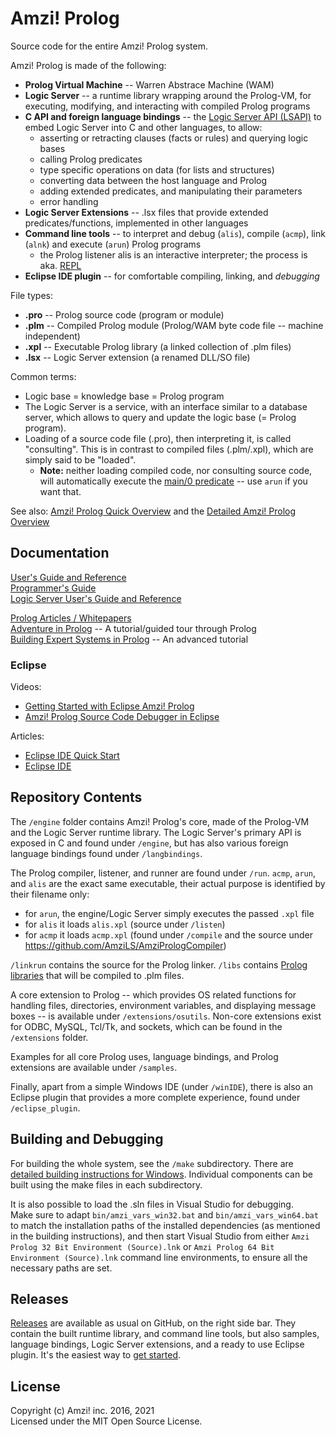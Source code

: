 # Amzi! Prolog

Source code for the entire Amzi! Prolog system.

Amzi! Prolog is made of the following:
  - **Prolog Virtual Machine** -- Warren Abstrace Machine (WAM)
  - **Logic Server** -- a runtime library wrapping around the Prolog-VM, for executing, modifying, and interacting with compiled Prolog programs
  - **C API and foreign language bindings** -- the [Logic Server API (LSAPI)](https://www.amzi.com/manuals/amzi/ls/lsapirf.htm) to embed Logic Server into C and other languages, to allow:
    - asserting or retracting clauses (facts or rules) and querying logic bases
    - calling Prolog predicates
    - type specific operations on data (for lists and structures)
    - converting data between the host language and Prolog
    - adding extended predicates, and manipulating their parameters
    - error handling
  - **Logic Server Extensions** -- .lsx files that provide extended predicates/functions, implemented in other languages
  - **Command line tools** -- to interpret and debug (`alis`), compile (`acmp`), link (`alnk`) and execute (`arun`) Prolog programs
    - the Prolog listener alis is an interactive interpreter; the process is aka. [REPL](https://en.wikipedia.org/wiki/Read%E2%80%93eval%E2%80%93print_loop)
  - **Eclipse IDE plugin** -- for comfortable compiling, linking, and *debugging*

File types:
  - **.pro** -- Prolog source code (program or module)
  - **.plm** -- Compiled Prolog module (Prolog/WAM byte code file -- machine independent)
  - **.xpl** -- Executable Prolog library (a linked collection of .plm files)
  - **.lsx** -- Logic Server extension (a renamed DLL/SO file)

Common terms:
  - Logic base = knowledge base = Prolog program
  - The Logic Server is a service, with an interface similar to a database server, which allows to query and update the logic base (= Prolog program).
  - Loading of a source code file (.pro), then interpreting it, is called "consulting". This is in contrast to compiled files (.plm/.xpl), which are simply said to be "loaded".
    - **Note:** neither loading compiled code, nor consulting source code, will automatically execute the [main/0 predicate](https://www.amzi.com/manuals/amzi/ls/lsprguid.htm#MainEntryPoints) -- use `arun` if you want that.

See also: [Amzi! Prolog Quick Overview](http://www.amzi.com/manuals/amzi/pro/pug_overview.htm) and the [Detailed Amzi! Prolog Overview](https://www.amzi.com/AmziPrologLogicServer/white_papers/amzi_overview.php)

## Documentation
[User's Guide and Reference](https://www.amzi.com/manuals/amzi/pro/top.htm)    
[Programmer's Guide](https://www.amzi.com/manuals/amzi/ls/lsprguid.htm)    
[Logic Server User's Guide and Reference](https://www.amzi.com/manuals/amzi/ls/lstop.htm)   
    
[Prolog Articles / Whitepapers](https://www.amzi.com/manuals/amzi/articles/doc.html)    
[Adventure in Prolog](https://www.amzi.com/manuals/amzi/aip/advfrtop.htm) -- A tutorial/guided tour through Prolog    
[Building Expert Systems in Prolog](https://www.amzi.com/manuals/amzi/xsip/xsipfrtop.htm) --  An advanced tutorial    

### Eclipse
Videos:
  * [Getting Started with Eclipse Amzi! Prolog](https://www.youtube.com/watch?v=EMxLnn2I9yo)    
  * [Amzi! Prolog Source Code Debugger in Eclipse](https://www.youtube.com/watch?v=fewTmnarfu8)    

Articles:
  * [Eclipse IDE Quick Start](http://www.amzi.com/manuals/amzi/pro/pug_ide_quickstart.htm)
  * [Eclipse IDE](http://www.amzi.com/manuals/amzi/pro/pug_ide.htm)

## Repository Contents

The `/engine` folder contains Amzi! Prolog's core, made of the Prolog-VM and the Logic Server runtime library.
The Logic Server's primary API is exposed in C and found under `/engine`, but has also various foreign language bindings found under `/langbindings`.

The Prolog compiler, listener, and runner are found under `/run`. `acmp`, `arun`, and `alis` are the exact same executable, their actual purpose is identified by their filename only:
- for `arun`, the engine/Logic Server simply executes the passed `.xpl` file
- for `alis` it loads `alis.xpl` (source under `/listen`)
- for `acmp` it loads `acmp.xpl` (found under `/compile` and the source under https://github.com/AmziLS/AmziPrologCompiler)

`/linkrun` contains the source for the Prolog linker. `/libs` contains [Prolog libraries](https://www.amzi.com/manuals/amzi/libs/doc.html) that will be compiled to .plm files.

A core extension to Prolog -- which provides OS related functions for handling files, directories, environment variables, and displaying message boxes -- is available under `/extensions/osutils`. Non-core extensions exist for ODBC, MySQL, Tcl/Tk, and sockets, which can be found in the `/extensions` folder.

Examples for all core Prolog uses, language bindings, and Prolog extensions are available under `/samples`.

Finally, apart from a simple Windows IDE (under `/winIDE`), there is also an Eclipse plugin that provides a more complete experience, found under `/eclipse_plugin`.

## Building and Debugging

For building the whole system, see the `/make` subdirectory. There are [detailed building instructions for Windows](Windows%20compilation%20instructions.md).
Individual components can be built using the make files in each subdirectory.

It is also possible to load the .sln files in Visual Studio for debugging.    
Make sure to adapt `bin/amzi_vars_win32.bat` and `bin/amzi_vars_win64.bat` to match
the installation paths of the installed dependencies (as mentioned in the building instructions), and then start Visual Studio from either `Amzi Prolog 32 Bit Environment (Source).lnk` or `Amzi Prolog 64 Bit Environment (Source).lnk` command line environments, to ensure all the necessary paths are set.

## Releases

[Releases](https://github.com/AmziLS/AmziProlog/releases) are available as usual on GitHub, on the right side bar. They contain the built runtime library, and command line tools, but also samples, language bindings, Logic Server extensions, and a ready to use Eclipse plugin. It's the easiest way to [get started](Setup%20and%20getting%20started.md).
    
## License

Copyright (c) Amzi! inc. 2016, 2021    
Licensed under the MIT Open Source License.
